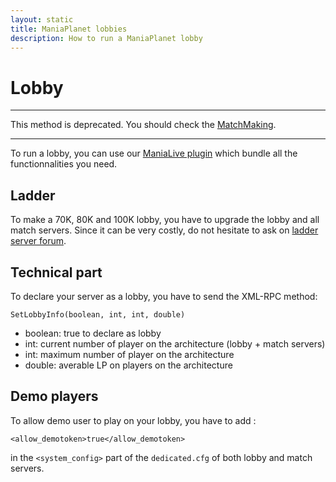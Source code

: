 ```yaml
---
layout: static
title: ManiaPlanet lobbies
description: How to run a ManiaPlanet lobby
---
```


Lobby
=====

***

This method is deprecated. You should check the [MatchMaking](matchmaking.html).

***

To run a lobby, you can use our [ManiaLive plugin](start-a-combo-lobby.html) which bundle all the functionnalities you need. 

## Ladder

To make a 70K, 80K and 100K lobby, you have to upgrade the lobby and all match servers.
Since it can be very costly, do not hesitate to ask on [ladder server forum](http://forum.maniaplanet.com/viewforum.php?f=459).

## Technical part

To declare your server as a lobby, you have to send the XML-RPC method:

	SetLobbyInfo(boolean, int, int, double)
	
* boolean: true to declare as lobby
* int: current number of player on the architecture (lobby + match servers)
* int: maximum number of player on the architecture 
* double: averable LP on players on the architecture

## Demo players

To allow demo user to play on your lobby, you have to add :

	<allow_demotoken>true</allow_demotoken>

in the `<system_config>` part of the `dedicated.cfg` of both lobby and match servers.